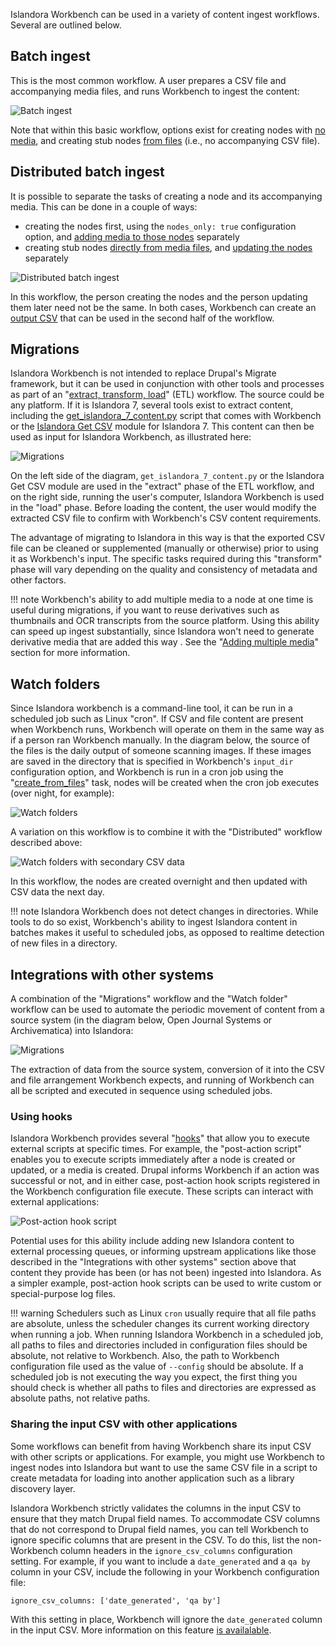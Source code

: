Islandora Workbench can be used in a variety of content ingest workflows. Several are outlined below.

## Batch ingest

This is the most common workflow. A user prepares a CSV file and accompanying media files, and runs Workbench to ingest the content:

![Batch ingest](images/workflow_batch_loading.png)

Note that within this basic workflow, options exist for creating nodes with [no media](/islandora_workbench_docs/nodes_only/), and creating stub nodes [from files](/islandora_workbench_docs/creating_nodes_from_files/) (i.e., no accompanying CSV file).

## Distributed batch ingest

It is possible to separate the tasks of creating a node and its accompanying media. This can be done in a couple of ways:

* creating the nodes first, using the `nodes_only: true` configuration option, and [adding media to those nodes](/islandora_workbench_docs/adding_media/) separately
* creating stub nodes [directly from media files](/islandora_workbench_docs/creating_nodes_from_files/), and [updating the nodes](/islandora_workbench_docs/updating_nodes/) separately

![Distributed batch ingest](images/workflow_distributed_batch_loading.png)

In this workflow, the person creating the nodes and the person updating them later need not be the same. In both cases, Workbench can create an [output CSV](/islandora_workbench_docs/output_csv/) that can be used in the second half of the workflow.

## Migrations

Islandora Workbench is not intended to replace Drupal's Migrate framework, but it can be used in conjunction with other tools and processes as part of an "[extract, transform, load](https://en.wikipedia.org/wiki/Extract,_transform,_load)" (ETL) workflow. The source could be any platform. If it is Islandora 7, several tools exist to extract content, including the [get_islandora_7_content.py](/islandora_workbench_docs/exporting_islandora_7_content/) script that comes with Workbench or the [Islandora Get CSV](https://github.com/mjordan/islandora_get_csv) module for Islandora 7. This content can then be used as input for Islandora Workbench, as illustrated here:

![Migrations](images/workflow_migrations.png)


On the left side of the diagram, `get_islandora_7_content.py` or the Islandora Get CSV module are used in the "extract" phase of the ETL workflow, and on the right side, running the user's computer, Islandora Workbench is used in the "load" phase. Before loading the content, the user would modify the extracted CSV file to confirm with Workbench's CSV content requirements.

The advantage of migrating to Islandora in this way is that the exported CSV file can be cleaned or supplemented (manually or otherwise) prior to using it as Workbench's input. The specific tasks required during this "transform" phase will vary depending on the quality and consistency of metadata and other factors.

!!! note
    Workbench's ability to add multiple media to a node at one time is useful during migrations, if you want to reuse derivatives such as thumbnails and OCR transcripts from the source platform. Using this ability can speed up ingest substantially, since Islandora won't need to generate derivative media that are added this way . See the "[Adding multiple media](/islandora_workbench_docs/adding_multiple_media)" section for more information.

## Watch folders

Since Islandora workbench is a command-line tool, it can be run in a scheduled job such as Linux "cron". If CSV and file content are present when Workbench runs, Workbench will operate on them in the same way as if a person ran Workbench manually. In the diagram below, the source of the files is the daily output of someone scanning images. If these images are saved in the directory that is specified in Workbench's `input_dir` configuration option, and Workbench is run in a cron job using the "[create_from_files](/islandora_workbench_docs/creating_nodes_from_files/)" task, nodes will be created when the cron job executes (over night, for example):

![Watch folders](images/workflow_watch_folders.png)

A variation on this workflow is to combine it with the "Distributed" workflow described above:

![Watch folders with secondary CSV data](images/workflow_distributed_watch_folder.png)

In this workflow, the nodes are created overnight and then updated with CSV data the next day.

!!! note
    Islandora Workbench does not detect changes in directories. While tools to do so exist, Workbench's ability to ingest Islandora content in batches makes it useful to scheduled jobs, as opposed to realtime detection of new files in a directory.

## Integrations with other systems

A combination of the "Migrations" workflow and the "Watch folder" workflow can be used to automate the periodic movement of content from a source system (in the diagram below, Open Journal Systems or Archivematica) into Islandora:

![Migrations](images/workflow_integrations.png)

The extraction of data from the source system, conversion of it into the CSV and file arrangement Workbench expects, and running of Workbench can all be scripted and executed in sequence using scheduled jobs.

### Using hooks

Islandora Workbench provides several "[hooks](/islandora_workbench_docs/hooks/)" that allow you to execute external scripts at specific times. For example, the "post-action script" enables you to execute scripts immediately after a node is created or updated, or a media is created. Drupal informs Workbench if an action was successful or not, and in either case, post-action hook scripts registered in the Workbench configuration file execute. These scripts can interact with external applications:

![Post-action hook script](images/post_action_hook.png)

Potential uses for this ability include adding new Islandora content to external processing queues, or informing upstream applications like those described in the "Integrations with other systems" section above that content they provide has been (or has not been) ingested into Islandora. As a simpler example, post-action hook scripts can be used to write custom or special-purpose log files.

!!! warning
    Schedulers such as Linux `cron` usually require that all file paths are absolute, unless the scheduler changes its current working directory when running a job. When running Islandora Workbench in a scheduled job, all paths to files and directories included in configuration files should be absolute, not relative to Workbench. Also, the path to Workbench configuration file used as the value of `--config` should be absolute. If a scheduled job is not executing the way you expect, the first thing you should check is whether all paths to files and directories are expressed as absolute paths, not relative paths.

### Sharing the input CSV with other applications

Some workflows can benefit from having Workbench share its input CSV with other scripts or applications. For example, you might use Workbench to ingest nodes into Islandora but want to use the same CSV file in a script to create metadata for loading into another application such as a library discovery layer.

Islandora Workbench strictly validates the columns in the input CSV to ensure that they match Drupal field names. To accommodate CSV columns that do not correspond to Drupal field names, you can tell Workbench to ignore specific columns that are present in the CSV. To do this, list the non-Workbench column headers in the `ignore_csv_columns` configuration setting. For example, if you want to include a `date_generated` and a `qa by` column in your CSV, include the following in your Workbench configuration file:

```
ignore_csv_columns: ['date_generated', 'qa by']
```

With this setting in place, Workbench will ignore the `date_generated` column in the input CSV. More information on this feature [is availalable](/islandora_workbench_docs/ignoring_csv_rows_and_columns/#ignoring-csv-columns).

